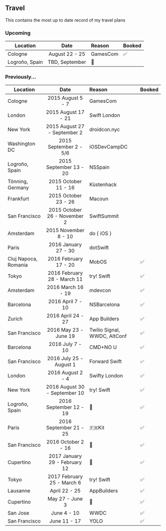 ## Travel

This contains the most up to date record of my travel plans

### Upcoming

| Location        | Date           | Reason  | Booked |
| --------------- |:--------------:| :-------|:-------|
| Cologne | August 22 - 25 | GamesCom | ✅ |
| Logroño, Spain | TBD, September | 🍷 | |

### Previously...

| Location        | Date           | Reason  | Booked |
| --------------- |:--------------:| :-------|:-------|
| Cologne | 2015 August 5 - 7 | GamesCom | |
| London     | 2015 August 17 - 21 | Swift London | |
| New York | 2015 August 27 - September 2 | droidcon.nyc | |
| Washington DC | 2015 September 2 - 5/6 | iOSDevCampDC | |
| Logroño, Spain | 2015 September 13 - 20 | NSSpain | |
| Tönning, Germany | 2015 October 11 - 16 | Küstenhack | |
| Frankfurt | 2015 October 23 - 26 | Macoun | |
| San Francisco | 2015 October 26 - November 2 | SwiftSummit | |
| Amsterdam | 2015 November 8 - 10 | do { iOS } | |
| Paris | 2016 January 27 - 30 | dotSwift | |
| Cluj Napoca, Romania | 2016 February 17 - 20 | MobOS | ✅ |
| Tokyo | 2016 February 28 - March 11 | try! Swift | ✅ |
| Amsterdam | 2016 March 16 - 19 | mdevcon | ✅ |
| Barcelona | 2016 April 7 - 10 | NSBarcelona | ✅ |
| Zurich | 2016 April 24 - 27 | App Builders | ✅ |
| San Francisco | 2016 May 23 - June 19 | Twilio Signal, WWDC, AltConf | ✅ |
| Barcelona | 2016 July 7 - 10 | CMD+NO U | ✅ |
| San Francisco | 2016 July 25 - August 1 | Forward Swift | ✅ |
| London | 2016 August 2 - 4 | Swifty London | ✅ |
| New York | 2016 August 30 - September 10 | try! Swift | ✅ |
| Logroño, Spain | 2016 September 12 - 19 | 🍷 | ✅ |
| Paris | 2016 September 21 - 25 | 🇫🇷Kit | ✅ |
| San Francisco | 2016 October 2 - 16 |  | ✅ |
| Cupertino | 2017 January 29 - February 12 |  | ✅ |
| Tokyo | 2017 February 25 - March 6 | try! Swift | ✅ |
| Lausanne | April 22 - 25 | AppBuilders | ✅ |
| Cupertino | May 27 - June 3 |  | ✅ |
| San Jose | June 4 - 10 | WWDC | ✅ |
| San Francisco | June 11 - 17 | YOLO | ✅ |

